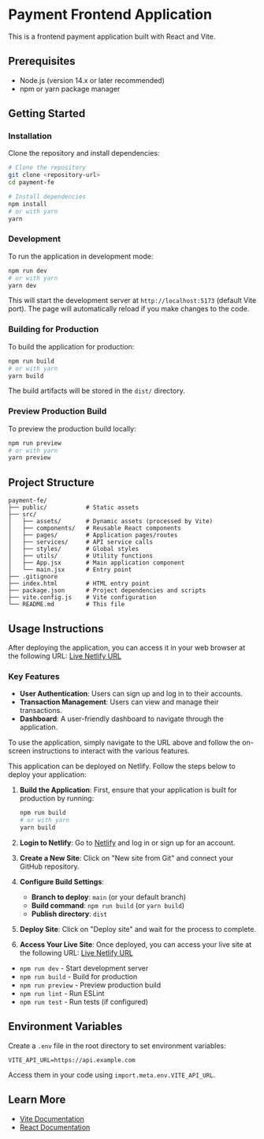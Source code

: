  # Payment Frontend Application

This is a frontend payment application built with React and Vite.

## Prerequisites

- Node.js (version 14.x or later recommended)
- npm or yarn package manager

## Getting Started

### Installation

Clone the repository and install dependencies:

```bash
# Clone the repository
git clone <repository-url>
cd payment-fe

# Install dependencies
npm install
# or with yarn
yarn
```

### Development

To run the application in development mode:

```bash
npm run dev
# or with yarn
yarn dev
```

This will start the development server at `http://localhost:5173` (default Vite port). The page will automatically reload if you make changes to the code.

### Building for Production

To build the application for production:

```bash
npm run build
# or with yarn
yarn build
```

The build artifacts will be stored in the `dist/` directory.

### Preview Production Build

To preview the production build locally:

```bash
npm run preview
# or with yarn
yarn preview
```

## Project Structure

```
payment-fe/
├── public/           # Static assets
├── src/
│   ├── assets/       # Dynamic assets (processed by Vite)
│   ├── components/   # Reusable React components
│   ├── pages/        # Application pages/routes
│   ├── services/     # API service calls
│   ├── styles/       # Global styles
│   ├── utils/        # Utility functions
│   ├── App.jsx       # Main application component
│   └── main.jsx      # Entry point
├── .gitignore
├── index.html        # HTML entry point
├── package.json      # Project dependencies and scripts
├── vite.config.js    # Vite configuration
└── README.md         # This file
```

## Usage Instructions

After deploying the application, you can access it in your web browser at the following URL:
[Live Netlify URL](https://67e65fa0167728d915b7736c--kaleidoscopic-entremet-145d98.netlify.app)

### Key Features
- **User Authentication**: Users can sign up and log in to their accounts.
- **Transaction Management**: Users can view and manage their transactions.
- **Dashboard**: A user-friendly dashboard to navigate through the application.

To use the application, simply navigate to the URL above and follow the on-screen instructions to interact with the various features.


This application can be deployed on Netlify. Follow the steps below to deploy your application:

1. **Build the Application**: First, ensure that your application is built for production by running:
   ```bash
   npm run build
   # or with yarn
   yarn build
   ```

2. **Login to Netlify**: Go to [Netlify](https://app.netlify.com/login) and log in or sign up for an account.

3. **Create a New Site**: Click on "New site from Git" and connect your GitHub repository.

4. **Configure Build Settings**:
   - **Branch to deploy**: `main` (or your default branch)
   - **Build command**: `npm run build` (or `yarn build`)
   - **Publish directory**: `dist`

5. **Deploy Site**: Click on "Deploy site" and wait for the process to complete.

6. **Access Your Live Site**: Once deployed, you can access your live site at the following URL:
   [Live Netlify URL](https://67e65fa0167728d915b7736c--kaleidoscopic-entremet-145d98.netlify.app)



- `npm run dev` - Start development server
- `npm run build` - Build for production
- `npm run preview` - Preview production build
- `npm run lint` - Run ESLint
- `npm run test` - Run tests (if configured)

## Environment Variables

Create a `.env` file in the root directory to set environment variables:

```
VITE_API_URL=https://api.example.com
```

Access them in your code using `import.meta.env.VITE_API_URL`.

## Learn More

- [Vite Documentation](https://vitejs.dev/guide/)
- [React Documentation](https://reactjs.org/docs/getting-started.html)

